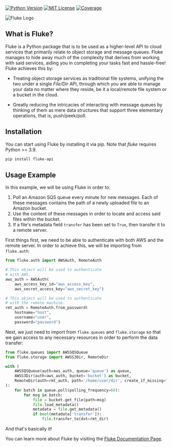 <!-- PROJECT BADGES -->
[![Python Version][python-shield]][python-url]
[![MIT License][license-shield]][license-url]
[![Coverage][coverage-shield]][coverage-url]

![Fluke Logo](docs/source/logo.png)

<!-- What is Fluke? -->
## What is Fluke?

Fluke is a Python package that is to be used as a higher-level API to
cloud services that primarily relate to object storage and message queues.
Fluke manages to hide away much of the complexity that derives from working
with said services, aiding you in completing your tasks fast and hassle-free!
Fluke achieves this by:

* Treating object storage services as traditional file systems,
  unifying the two under a single *File/Dir* API, through which
  you are able to manage your data no matter where they reside,
  be it a local/remote file system or a bucket in the cloud.

* Greatly reducing the intricacies of interacting with message queues
  by thinking of them as mere data structures that support three elementary
  operations, that is, push/peek/poll.


<!-- Installation -->
## Installation

You can start using Fluke by installing it via pip.
Note that *fluke* requires Python >= 3.9.

```sh
pip install fluke-api
```


<!-- Usage example -->
## Usage Example

In this example, we will be using Fluke in order to:

1. Poll an Amazon SQS queue every minute for new messages. Each of these messages contains the
   path of a newly uploaded file to an Amazon bucket.
2. Use the content of these messages in order to locate and access said files within the bucket.
3. If a file's metadata field ``transfer`` has been set to ``True``, then transfer it to a remote server.

First things first, we need to be able to authenticate with both AWS
and the remote server. In order to achieve this, we will be importing from ``fluke.auth``:

```python
from fluke.auth import AWSAuth, RemoteAuth

# This object will be used to authenticate
# with AWS.
aws_auth = AWSAuth(
    aws_access_key_id="aws_access_key",
    aws_secret_access_key="aws_secret_key")

# This object will be used to authenticate
# with the remote machine.
rmt_auth = RemoteAuth.from_password(
    hostname="host",
    username="user",
    password="password")
```

Next, we just need to import from ``fluke.queues`` and ``fluke.storage``
so that we gain access to any necessary resources in order to perform
the data transfer:

```python
from fluke.queues import AWSSQSQueue
from fluke.storage import AWSS3Dir, RemoteDir

with (
    AWSSQSQueue(auth=aws_auth, queue='queue') as queue,
    AWSS3Dir(auth=aws_auth, bucket='bucket') as bucket,
    RemoteDir(auth=rmt_auth, path='/home/user/dir', create_if_missing=True) as rmt_dir
):
    for batch in queue.poll(polling_frequency=60):
        for msg in batch:
            file = bucket.get_file(path=msg)
            file.load_metadata()
            metadata = file.get_metadata()
            if bool(metadata['transfer']):
                file.transfer_to(dst=rmt_dir)
```

And that's basically it!

You can learn more about Fluke by visiting the [Fluke Documentation Page][docs-url].


<!-- MARKDOWN LINKS & IMAGES -->
[python-shield]: https://img.shields.io/badge/python-3.9+-blue
[python-url]: https://www.python.org/downloads/release/python-390/
[license-shield]: https://img.shields.io/badge/license-MIT-red
[license-url]: https://github.com/manoss96/fluke/blob/main/LICENSE
[coverage-shield]: https://coveralls.io/repos/github/manoss96/fluke/badge.svg?branch=main&service=github
[coverage-url]: https://coveralls.io/github/manoss96/fluke?branch=main
[docs-url]: https://fluke.readthedocs.io/en/latest/
